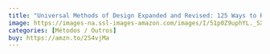 ```yaml
---
title: "Universal Methods of Design Expanded and Revised: 125 Ways to Research Complex Problems"
image: https://images-na.ssl-images-amazon.com/images/I/51p0Z9uphYL._SX420_BO1,204,203,200_.jpg
categories: [Métodos / Outros]
buy: https://amzn.to/2S4vjMa
---
```

